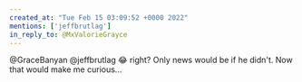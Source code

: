 ```yaml
---
created_at: "Tue Feb 15 03:09:52 +0000 2022"
mentions: ['jeffbrutlag']
in_reply_to: @MxValorieGrayce
---
```


@GraceBanyan @jeffbrutlag 😂 right? Only news would be if he didn't. Now that would make me curious...